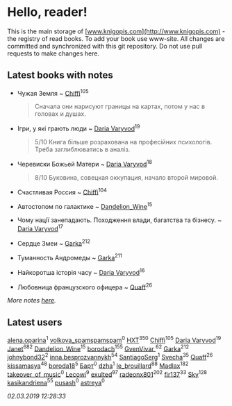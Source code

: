 # Hello, reader!
This is the main storage of [www.knigopis.com](http://www.knigopis.com) - the registry of read books.
To add your book use www-site. All changes are committed and synchronized with this git repository.
Do not use pull requests to make changes here.


## Latest books with notes
* Чужая Земля ~ [Chiffi](users/105/105831994080785626680-google)<sup>105</sup>
    > Сначала они нарисуют границы на картах,  потом у нас в головах и душах.

* Ігри, у які грають люди ~ [Daria Varyvod](users/829/829893410524253-facebook)<sup>19</sup>
    > 5/10 Книга більше розрахована на професійних психологів. Треба заглиблюватись в аналіз.

* Черевиски Божьей Матери ~ [Daria Varyvod](users/829/829893410524253-facebook)<sup>18</sup>
    > 8/10 Буковина, совецкая оккупация, начало второй мировой.

* Счастливая Россия ~ [Chiffi](users/105/105831994080785626680-google)<sup>104</sup>

* Автостопом по галактике ~ [Dandelion_Wine](users/586/58602788-vkontakte)<sup>15</sup>

* Чому нації занепадають. Походження влади, багатства та бізнесу. ~ [Daria Varyvod](users/829/829893410524253-facebook)<sup>17</sup>

* Сердце Змеи ~ [Garka](users/115/115753719718250012620-google)<sup>212</sup>

* Туманность Андромеды ~ [Garka](users/115/115753719718250012620-google)<sup>211</sup>

* Найкоротша історія часу ~ [Daria Varyvod](users/829/829893410524253-facebook)<sup>16</sup>

* Любовница французского офицера ~ [Quaff](users/122/12267158-vkontakte)<sup>26</sup>


_More notes [here](latest_books_with_notes.md)._


## Latest users
[alena.oparina](users/153/153635074-vkontakte)<sup>1</sup> 
[volkova_spamspamspam](users/139/139716432-vkontakte)<sup>0</sup> 
[HXT](users/100/100002563462782-facebook)<sup>350</sup> 
[Chiffi](users/105/105831994080785626680-google)<sup>105</sup> 
[Daria Varyvod](users/829/829893410524253-facebook)<sup>19</sup> 
[Janet](users/108/108113656204404967440-google)<sup>682</sup> 
[Dandelion_Wine](users/586/58602788-vkontakte)<sup>15</sup> 
[borodach](users/157/15706320-vkontakte)<sup>155</sup> 
[GvenVivar ](users/158/158266434925901-facebook)<sup>62</sup> 
[Garka](users/115/115753719718250012620-google)<sup>212</sup> 
[johnybond32](users/304/304041461-yandex)<sup>2</sup> 
[inna.besprozvannykh](users/733/73323849-yandex)<sup>54</sup> 
[SantiagoSerg](users/158/15813417-vkontakte)<sup>1</sup> 
[Svecha](users/118/118041836581529110049-google)<sup>35</sup> 
[Quaff](users/122/12267158-vkontakte)<sup>26</sup> 
[kissamasya](users/684/68439978-vkontakte)<sup>48</sup> 
[boroda18](users/243/24345139-vkontakte)<sup>5</sup> 
[Барт](users/117/117811929665876243039-google)<sup>0</sup> 
[dzha](users/102/10212840038667920-facebook)<sup>1</sup> 
[le_brouillard](users/133/13330781-vkontakte)<sup>88</sup> 
[Madlax](users/158/158304782-vkontakte)<sup>182</sup> 
[takeover_of_music](users/493/493533189-vkontakte)<sup>0</sup> 
[Lecowi](users/521/521873425-vkontakte)<sup>9</sup> 
[exulted](users/100/100599204551896265722-google)<sup>97</sup> 
[radeonx801](users/973/973496-vkontakte)<sup>202</sup> 
[fir137](users/176/176805114-yandex)<sup>33</sup> 
[Sky](users/118/118049897850017649660-google)<sup>128</sup> 
[kasikandriena](users/152/152488954-vkontakte)<sup>55</sup> 
[pusash](users/106/106041720551307935303-googleplus)<sup>0</sup> 
[astreya](users/114/114972986504829220090-google)<sup>0</sup> 


_02.03.2019 12:28:33_
